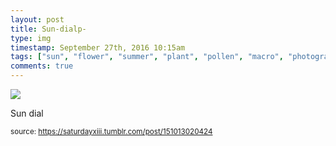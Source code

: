 ```yaml
---
layout: post
title: Sun-dialp-
type: img
timestamp: September 27th, 2016 10:15am
tags: ["sun", "flower", "summer", "plant", "pollen", "macro", "photography"]
comments: true
---
```

<img src="https://saturdayxiii.github.io/media/151013020424.jpg"/>

Sun dial
 
  
<small>source: https://saturdayxiii.tumblr.com/post/151013020424</small>